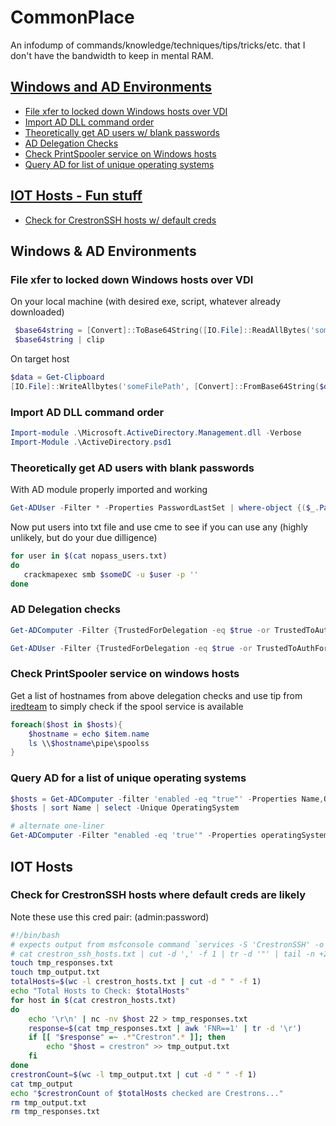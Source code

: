 # CommonPlace
An infodump of commands/knowledge/techniques/tips/tricks/etc. that I don't have the bandwidth to keep in mental RAM.

## [Windows and AD Environments](#windows--ad-environments)
- [File xfer to locked down Windows hosts over VDI](#file-xfer-to-locked-down-windows-hosts-over-vdi)
- [Import AD DLL command order](#import-ad-dll-command-order)
- [Theoretically get AD users w/ blank passwords](#theoretically-get-ad-users-with-blank-passwords)
- [AD Delegation Checks](#ad-delegation-checks)
- [Check PrintSpooler service on Windows hosts](#check-printspooler-service-on-windows-hosts)
- [Query AD for list of unique operating systems](#query-ad-for-a-list-of-unique-operating-systems)

## [IOT Hosts - Fun stuff](#iot-hosts)
- [Check for CrestronSSH hosts w/ default creds](#check-for-crestronssh-hosts-where-default-creds-are-likely)

## Windows & AD Environments

### File xfer to locked down Windows hosts over VDI
On your local machine (with desired exe, script, whatever already downloaded)
```PowerShell
 $base64string = [Convert]::ToBase64String([IO.File]::ReadAllBytes('someFilePath'))
 $base64string | clip
 ```
On target host
 ```PowerShell
 $data = Get-Clipboard
[IO.File]::WriteAllbytes('someFilePath', [Convert]::FromBase64String($data))
```

### Import AD DLL command order
```PowerShell
Import-module .\Microsoft.ActiveDirectory.Management.dll -Verbose
Import-Module .\ActiveDirectory.psd1
```

### Theoretically get AD users with blank passwords 
With AD module properly imported and working
```PowerShell
Get-ADUser -Filter * -Properties PasswordLastSet | where-object {($_.PasswordLastSet -eq $null) -and ($_.Enabled -eq 'True')} | ft UserPrincipalName, Created, AccountExpirationDate, CannotChangePassword, Description, LastLogonDate, LockedOut, MemberOf, PasswordNotRequired
```
Now put users into txt file and use cme to see if you can use any (highly unlikely, but do your due dilligence)
 ```bash
for user in $(cat nopass_users.txt)
do
	crackmapexec smb $someDC -u $user -p ''
done
```

### AD Delegation checks
```PowerShell
Get-ADComputer -Filter {TrustedForDelegation -eq $true -or TrustedToAuthForDelegation -eq $true} -Properties trustedfordelegation,trustedtoauthfordelegation | ft DNSHostName, Name, Enabled, TrustedForDelegation,TrustedToAuthForDelegation

Get-ADUser -Filter {TrustedForDelegation -eq $true -or TrustedToAuthForDelegation -eq $true} -Properties trustedfordelegation,trustedtoauthfordelegation, | ft Name, Enabled, TrustedForDelegation,TrustedToAuthForDelegation
```

### Check PrintSpooler service on windows hosts
Get a list of hostnames from above delegation checks and use tip from [iredteam](https://www.ired.team/offensive-security-experiments/active-directory-kerberos-abuse/domain-compromise-via-dc-print-server-and-kerberos-delegation) to simply check if the spool service is available
```PowerShell
foreach($host in $hosts){
	$hostname = echo $item.name
	ls \\$hostname\pipe\spoolss
}
```

### Query AD for a list of unique operating systems 
```Powershell
$hosts = Get-ADComputer -filter 'enabled -eq "true"' -Properties Name,OperatingSystem
$hosts | sort Name | select -Unique OperatingSystem

# alternate one-liner
Get-ADComputer -Filter "enabled -eq 'true'" -Properties operatingSystem | group -Property operatingSystem | Select Name,Count | Sort Name | ft -AutoSize
```

## IOT Hosts

### Check for CrestronSSH hosts where default creds are likely
Note these use this cred pair: (admin:password)
```Bash
#!/bin/bash
# expects output from msfconsole command `services -S 'CrestronSSH' -o crestron_ssh_hosts.txt` <- could also be worth just checking any 22 port
# cat crestron_ssh_hosts.txt | cut -d ',' -f 1 | tr -d '"' | tail -n +2 > crestron_hosts.txt <- to build
touch tmp_responses.txt
touch tmp_output.txt
totalHosts=$(wc -l crestron_hosts.txt | cut -d " " -f 1)
echo "Total Hosts to Check: $totalHosts"
for host in $(cat crestron_hosts.txt)
do
	echo '\r\n' | nc -nv $host 22 > tmp_responses.txt
	response=$(cat tmp_responses.txt | awk 'FNR==1' | tr -d '\r')
	if [[ "$response" =~ .*"Crestron".* ]]; then
		echo "$host = crestron" >> tmp_output.txt
	fi
done
crestronCount=$(wc -l tmp_output.txt | cut -d " " -f 1)
cat tmp_output
echo "$crestronCount of $totalHosts checked are Crestrons..."
rm tmp_output.txt
rm tmp_responses.txt
```
